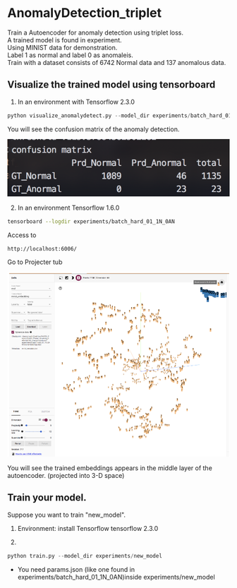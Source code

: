# AnomalyDetection_triplet


Train a Autoencoder for anomaly detection using triplet loss.  
A trained model is found in experiment.  
Using MINIST data for demonstration.  
Label 1 as normal and label 0 as anomaleis.  
Train with a dataset consists of 6742 Normal data and 137 anomalous data.  


## Visualize the trained model using tensorboard

1. In an environment with Tensorflow 2.3.0 

```python
python visualize_anomalydetect.py --model_dir experiments/batch_hard_01_1N_0AN

```

You will see the confusion matrix of the anomaly detection. 

![Alt text](images/confusionMatrix.png?raw=true)

2. In an environment Tensorflow 1.6.0 
```bash
tensorboard --logdir experiments/batch_hard_01_1N_0AN
```

Access to 
```
http://localhost:6006/
```
Go to Projecter tub

![Alt text](images/emb.png?raw=true)

You will see the trained embeddings appears in the middle layer of the autoencoder. (projected into 3-D space)




## Train your model.

Suppose you want to train "new_model".

1. Environment: install Tensorflow tensorflow 2.3.0  

2.
```python
python train.py --model_dir experiments/new_model
```
* You need params.json (like one found in experiments/batch_hard_01_1N_0AN)inside experiments/new_model



